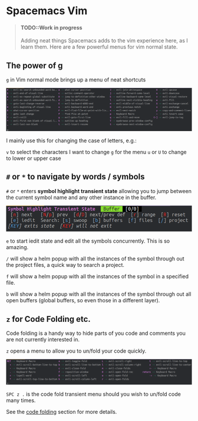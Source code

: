 # Spacemacs Vim

> #### TODO::Work in progress
> Adding neat things Spacemacs adds to the vim experience here, as I learn them.  Here are a few powerful menus for vim normal state.

## The power of g

`g` in Vim normal mode brings up a menu of neat shortcuts

[![Spacemacs Vim Normal - g menu](/images/spacemacs-vim-normal-g-menu.png)](/images/spacemacs-vim-normal-g-menu.png)

I mainly use this for changing the case of letters, e.g.:

`v` to select the characters I want to change
`g` for the menu
`u` or `U` to change to lower or upper case


## `#` or `*` to navigate by words / symbols

`#` or `*` enters **symbol highlight transient state** allowing you to jump between the current symbol name and any other instance in the buffer.

[![Spacemacs Vim Normal - Symbol highlight transient state](/images/spacemacs-vim-normal-symbol-highlight-transient-state.png)](/images/spacemacs-vim-normal-symbol-highlight-transient-state.png)

`e` to start iedit state and edit all the symbols concurrently.  This is so amazing.


`/` will show a helm popup with all the instances of the symbol through out the project files, a quick way to search a project.


`f` will show a helm popup with all the instances of the symbol in a specified file.

`b` will show a helm popup with all the instances of the symbol through out all open buffers (global buffers, so even those in a different layer).


## `z` for Code Folding etc.

Code folding is a handy way to hide parts of you code and comments you are not currently interested in.

`z` opens a menu to allow you to un/fold your code quickly.


[![Spacemacs Zoom menu](/images/spacemacs-vim-normal-z-menu.png)](/images/spacemacs-vim-normal-z-menu.png)

`SPC z .` is the code fold transient menu should you wish to un/fold code many times.

See the [code folding](/navigating-code/code-folding.html) section for more details.
